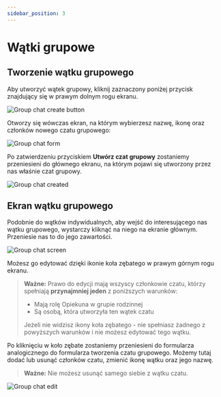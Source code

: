```yaml
---
sidebar_position: 3
---
```


# Wątki grupowe

## Tworzenie wątku grupowego

Aby utworzyć wątek grupowy, kliknij zaznaczony poniżej przycisk znajdujący się w prawym dolnym rogu ekranu.

![Group chat create button](./img/chats_create_new_button.png)

Otworzy się wówczas ekran, na którym wybierzesz nazwę, ikonę oraz członków nowego czatu grupowego:

![Group chat form](./img/chats_create_new_form.png)

Po zatwierdzeniu przyciskiem **Utwórz czat grupowy** zostaniemy przeniesieni do głównego ekranu, na którym pojawi się utworzony przez nas właśnie czat grupowy.

![Group chat created](./img/chats_group_created.png)

## Ekran wątku grupowego

Podobnie do wątków indywidualnych, aby wejść do interesującego nas wątku grupowego, wystarczy kliknąć na niego na ekranie głównym. Przeniesie nas to do jego zawartości.

![Group chat screen](./img/chats_group_screen.png)

Możesz go edytować dzięki ikonie koła zębatego w prawym górnym rogu ekranu.

> **Ważne:** Prawo do edycji mają wszyscy członkowie czatu, którzy spełniają **przynajmniej jeden** z poniższych warunków:
> - Mają rolę Opiekuna w grupie rodzinnej
> - Są osobą, która utworzyła ten wątek czatu
> 
> Jeżeli nie widzisz ikony koła zębatego - nie spełniasz żadnego z powyższych warunków i nie możesz edytować tego wątku.

Po kliknięciu w koło zębate zostaniemy przeniesieni do formularza analogicznego do formularza tworzenia czatu grupowego. Możemy tutaj dodać lub usunąć członków czatu, zmienić ikonę wątku oraz jego nazwę.

> **Ważne:** Nie możesz usunąć samego siebie z wątku czatu.

![Group chat edit](./img/chat_group_edit.png)